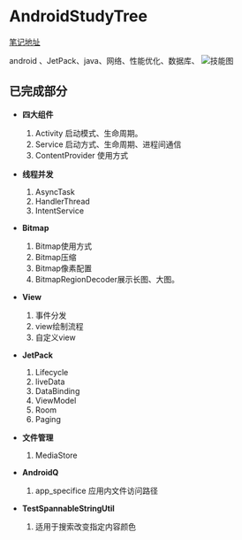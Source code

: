 # AndroidStudyTree
[笔记地址](https://blog.csdn.net/android_hl)

android 、JetPack、java、网络、性能优化、数据库、
![技能图](https://github.com/YISHUIH/AndroidStudyTree/blob/master/AndroidTree.png)

## 已完成部分

- **四大组件**
  1. Activity
  启动模式、生命周期。
  2. Service
  启动方式、生命周期、进程间通信
  3. ContentProvider
  使用方式
  
- **线程并发**
  1. AsyncTask
  2. HandlerThread
  3. IntentService
  
- **Bitmap**
  1. Bitmap使用方式
  2. Bitmap压缩
  3. Bitmap像素配置
  4. BitmapRegionDecoder展示长图、大图。
  
- **View**
  1. 事件分发
  2. view绘制流程
  3. 自定义view

- **JetPack**
  1. Lifecycle
  2. liveData
  3. DataBinding
  4. ViewModel
  5. Room
  6. Paging
  
- **文件管理**
  1. MediaStore
 
- **AndroidQ**
  1. app_specifice 应用内文件访问路径
  
- **TestSpannableStringUtil**
  1. 适用于搜索改变指定内容颜色
